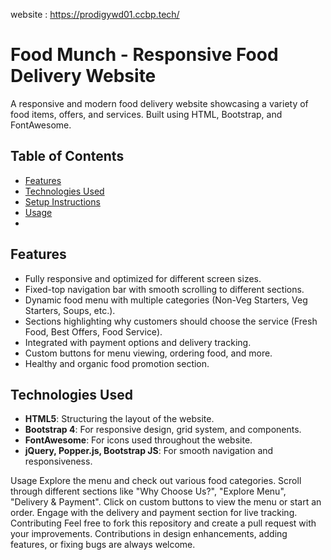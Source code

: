 website : https://prodigywd01.ccbp.tech/

# Food Munch - Responsive Food Delivery Website

A responsive and modern food delivery website showcasing a variety of food items, offers, and services. Built using HTML, Bootstrap, and FontAwesome.

## Table of Contents

- [Features](#features)
- [Technologies Used](#technologies-used)
- [Setup Instructions](#setup-instructions)
- [Usage](#usage)
- 
## Features

- Fully responsive and optimized for different screen sizes.
- Fixed-top navigation bar with smooth scrolling to different sections.
- Dynamic food menu with multiple categories (Non-Veg Starters, Veg Starters, Soups, etc.).
- Sections highlighting why customers should choose the service (Fresh Food, Best Offers, Food Service).
- Integrated with payment options and delivery tracking.
- Custom buttons for menu viewing, ordering food, and more.
- Healthy and organic food promotion section.

## Technologies Used

- **HTML5**: Structuring the layout of the website.
- **Bootstrap 4**: For responsive design, grid system, and components.
- **FontAwesome**: For icons used throughout the website.
- **jQuery, Popper.js, Bootstrap JS**: For smooth navigation and responsiveness.

Usage
Explore the menu and check out various food categories.
Scroll through different sections like "Why Choose Us?", "Explore Menu", "Delivery & Payment".
Click on custom buttons to view the menu or start an order.
Engage with the delivery and payment section for live tracking.
Contributing
Feel free to fork this repository and create a pull request with your improvements. Contributions in design enhancements, adding features, or fixing bugs are always welcome.


